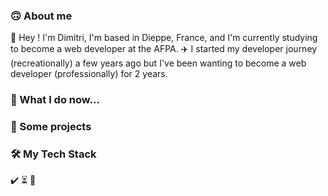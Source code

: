 ### 🙃 About me
🙋 Hey ! I'm Dimitri, I'm based in Dieppe, France, and I'm currently studying to become a web developer at the AFPA.
✈️ I started my developer journey (recreationally) a few years ago but I've been wanting to become a web developer (professionally) for 2 years.

### 💪 What I do now...

### 💯 Some projects

### 🛠 My Tech Stack
✔️
⏳
👀
